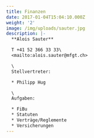 ```yaml
---
title: Finanzen
date: 2017-01-04T15:04:10.000Z
weight: '2'
image: /img/uploads/sauter.jpg
description: |-
  **Alois Sauter**

  T +41 52 366 33 33\
  <mailto:alois.sauter@mfgt.ch>

  \
  Stellvertreter:

  * Philipp Hug

  \
  Aufgaben:

  * FiBu
  * Statuten
  * Verträge/Reglemente
  * Versicherungen
---
```


